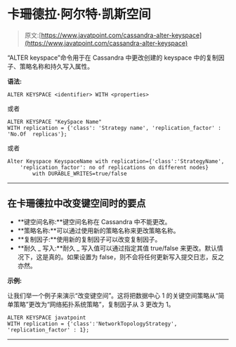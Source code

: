 # 卡珊德拉·阿尔特·凯斯空间

> 原文:[https://www.javatpoint.com/cassandra-alter-keyspace](https://www.javatpoint.com/cassandra-alter-keyspace)

“ALTER keyspace”命令用于在 Cassandra 中更改创建的 keyspace 中的复制因子、策略名称和持久写入属性。

**语法:**

```
ALTER KEYSPACE <identifier> WITH <properties> 

```

或者

```
ALTER KEYSPACE "KeySpace Name"
WITH replication = {'class': 'Strategy name', 'replication_factor' : 'No.Of  replicas'}; 

```

或者

```
Alter Keyspace KeyspaceName with replication={'class':'StrategyName', 
	'replication_factor': no of replications on different nodes} 
    	with DURABLE_WRITES=true/false 

```

* * *

## 在卡珊德拉中改变键空间时的要点

*   **键空间名称:**键空间名称在 Cassandra 中不能更改。
*   **策略名称:**可以通过使用新的策略名称来更改策略名称。
*   **复制因子:**使用新的复制因子可以改变复制因子。
*   **耐久 _ 写入:**耐久 _ 写入值可以通过指定其值 true/false 来更改。默认情况下，这是真的。如果设置为 false，则不会将任何更新写入提交日志，反之亦然。

**示例:**

让我们举一个例子来演示“改变键空间”。这将把数据中心 1 的关键空间策略从“简单策略”更改为“网络拓扑系统策略”，复制因子从 3 更改为 1。

```
ALTER KEYSPACE javatpoint
WITH replication = {'class':'NetworkTopologyStrategy', 'replication_factor' : 1}; 

```

* * *
